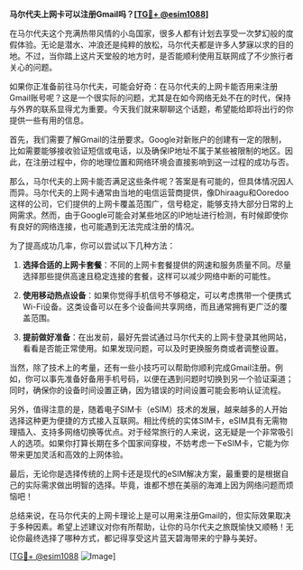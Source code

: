 **马尔代夫上网卡可以注册Gmail吗？[[TG💪+ @esim1088](https://t.me/s/esim1088)]**

在马尔代夫这个充满热带风情的小岛国家，很多人都有计划去享受一次梦幻般的度假体验。无论是潜水、冲浪还是纯粹的放松，马尔代夫都是许多人梦寐以求的目的地。不过，当你踏上这片天堂般的地方时，是否能顺利使用互联网成了不少旅行者关心的问题。

如果你正准备前往马尔代夫，可能会好奇：在马尔代夫的上网卡能否用来注册Gmail账号呢？这是一个很实际的问题，尤其是在如今网络无处不在的时代，保持与外界的联系显得尤为重要。今天我们就来聊聊这个话题，希望能给即将出行的你提供一些有用的信息。

首先，我们需要了解Gmail的注册要求。Google对新账户的创建有一定的限制，比如需要能够接收验证短信或电话，以及确保IP地址不属于某些被限制的地区。因此，在注册过程中，你的地理位置和网络环境会直接影响到这一过程的成功与否。

那么，马尔代夫的上网卡能否满足这些条件呢？答案是有可能的，但具体情况因人而异。马尔代夫的上网卡通常由当地的电信运营商提供，像Dhiraagu和Ooredoo这样的公司，它们提供的上网卡覆盖范围广，信号稳定，能够支持大部分日常的上网需求。然而，由于Google可能会对某些地区的IP地址进行检测，有时候即使你有良好的网络连接，也可能遇到无法完成注册的情况。

为了提高成功几率，你可以尝试以下几种方法：

1. **选择合适的上网卡套餐**：不同的上网卡套餐提供的网速和服务质量不同。尽量选择那些提供高速且稳定连接的套餐，这样可以减少网络中断的可能性。

2. **使用移动热点设备**：如果你觉得手机信号不够稳定，可以考虑携带一个便携式Wi-Fi设备。这类设备可以在多个设备间共享网络，而且通常拥有更广泛的覆盖范围。

3. **提前做好准备**：在出发前，最好先尝试通过马尔代夫的上网卡登录其他网站，看看是否能正常使用。如果发现问题，可以及时更换服务商或者调整设置。

当然，除了技术上的考量，还有一些小技巧可以帮助你顺利完成Gmail注册。例如，你可以事先准备好备用手机号码，以便在遇到问题时切换到另一个验证渠道；同时，确保你的设备时间设置正确，因为错误的时间设置可能会影响认证流程。

另外，值得注意的是，随着电子SIM卡（eSIM）技术的发展，越来越多的人开始选择这种更为便捷的方式接入互联网。相比传统的实体SIM卡，eSIM具有无需物理插入、支持多网络切换等优点。对于经常旅行的人来说，这无疑是一个非常吸引人的选项。如果你打算长期在多个国家间穿梭，不妨考虑一下eSIM卡，它能为你带来更加灵活和高效的上网体验。

最后，无论你是选择传统的上网卡还是现代的eSIM解决方案，最重要的是根据自己的实际需求做出明智的选择。毕竟，谁都不想在美丽的海滩上因为网络问题而烦恼吧！

总结来说，在马尔代夫的上网卡理论上是可以用来注册Gmail的，但实际效果取决于多种因素。希望上述建议对你有所帮助，让你的马尔代夫之旅既愉快又顺畅！无论你最终选择了哪种方式，都记得享受这片蓝天碧海带来的宁静与美好。

[[TG💪+ @esim1088](https://t.me/s/esim1088) ![Image](https://i.postimg.cc/4NQfJmqS/Snipaste-2025-05-13-00-14-12.png)]